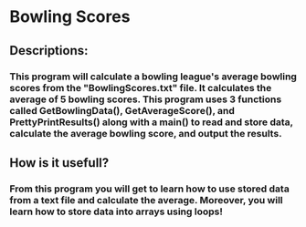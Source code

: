 # Bowling Scores
## Descriptions:
### This program will calculate a bowling league's average bowling scores from the "BowlingScores.txt" file. It calculates the average of 5 bowling scores. This program uses 3 functions called GetBowlingData(), GetAverageScore(), and PrettyPrintResults() along with a main() to read and store data, calculate the average bowling score, and output the results. 
## How is it usefull?
### From this program you will get to learn how to use stored data from a text file and calculate the average. Moreover, you will learn how to store data into arrays using loops!
